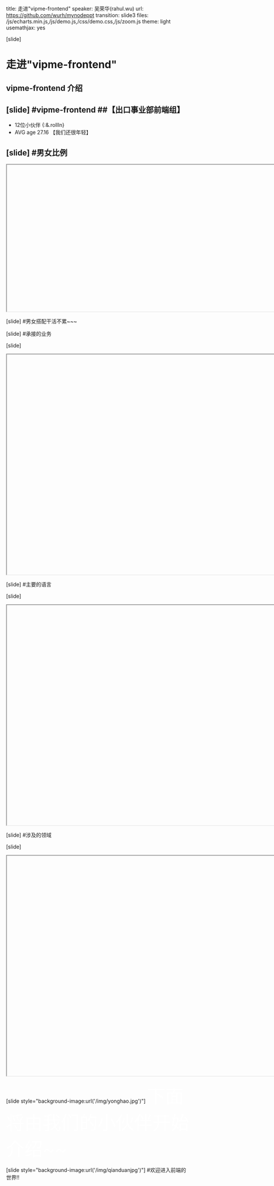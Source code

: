 title: 走进"vipme-frontend"
speaker: 吴荣华(rahul.wu)
url: https://github.com/wurh/mynodeppt
transition: slide3
files: /js/echarts.min.js,/js/demo.js,/css/demo.css,/js/zoom.js
theme: light
usemathjax: yes

[slide]
# 走进"vipme-frontend"
## vipme-frontend 介绍

[slide]
#vipme-frontend
##【出口事业部前端组】
----
* 12位小伙伴 {:&.rollIn}
* AVG age 27.16  【我们还很年轻】

[slide]
#男女比例
----
<iframe data-src="/html/nannv.html" src="about:blank;" style="width:800px;height:400px"></iframe>

[slide]
#男女搭配干活不累~~~

[slide]
#承接的业务

[slide]
<iframe data-src="/html/business.html" src="about:blank;" style="width:1000px;height:600px"></iframe>

[slide]
#主要的语言

[slide]
<iframe data-src="/html/code.html" src="about:blank;" style="width:1000px;height:600px"></iframe>

[slide]
#涉及的领域

[slide]
<iframe data-src="/html/lingyu.html" src="about:blank;" style="width:1000px;height:600px"></iframe>

[slide style="background-image:url('/img/yonghao.jpg')"]
<span style="color:white;font-size:50px">下面将由我们的小伙伴开始介绍~~</span>

[slide style="background-image:url('/img/qianduanjpg')"]
#欢迎进入前端的世界!!









